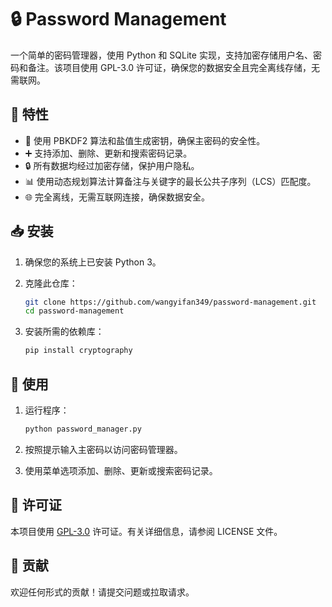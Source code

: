 # 🔒 Password Management

一个简单的密码管理器，使用 Python 和 SQLite 实现，支持加密存储用户名、密码和备注。该项目使用 GPL-3.0 许可证，确保您的数据安全且完全离线存储，无需联网。

## 🌟 特性

- 🔑 使用 PBKDF2 算法和盐值生成密钥，确保主密码的安全性。
- ➕ 支持添加、删除、更新和搜索密码记录。
- 🔒 所有数据均经过加密存储，保护用户隐私。
- 📊 使用动态规划算法计算备注与关键字的最长公共子序列（LCS）匹配度。
- 🌐 完全离线，无需互联网连接，确保数据安全。

## 📥 安装

1. 确保您的系统上已安装 Python 3。
2. 克隆此仓库：

   ```bash
   git clone https://github.com/wangyifan349/password-management.git
   cd password-management
   ```

3. 安装所需的依赖库：

   ```bash
   pip install cryptography
   ```

## 🚀 使用

1. 运行程序：

   ```bash
   python password_manager.py
   ```

2. 按照提示输入主密码以访问密码管理器。
3. 使用菜单选项添加、删除、更新或搜索密码记录。

## 📜 许可证

本项目使用 [GPL-3.0](https://opensource.org/licenses/GPL-3.0) 许可证。有关详细信息，请参阅 LICENSE 文件。

## 🤝 贡献

欢迎任何形式的贡献！请提交问题或拉取请求。
